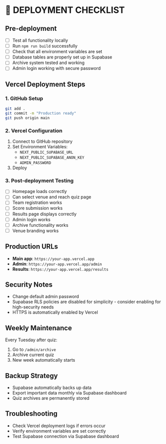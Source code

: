 # 🚀 DEPLOYMENT CHECKLIST

## Pre-deployment
- [ ] Test all functionality locally
- [ ] Run `npm run build` successfully  
- [ ] Check that all environment variables are set
- [ ] Database tables are properly set up in Supabase
- [ ] Archive system tested and working
- [ ] Admin login working with secure password

## Vercel Deployment Steps

### 1. GitHub Setup
```bash
git add .
git commit -m "Production ready"
git push origin main
```

### 2. Vercel Configuration
1. Connect to GitHub repository
2. Set Environment Variables:
   - `NEXT_PUBLIC_SUPABASE_URL`
   - `NEXT_PUBLIC_SUPABASE_ANON_KEY` 
   - `ADMIN_PASSWORD`
3. Deploy

### 3. Post-deployment Testing
- [ ] Homepage loads correctly
- [ ] Can select venue and reach quiz page
- [ ] Team registration works
- [ ] Score submission works
- [ ] Results page displays correctly
- [ ] Admin login works
- [ ] Archive functionality works
- [ ] Venue branding works

## Production URLs
- **Main app**: `https://your-app.vercel.app`
- **Admin**: `https://your-app.vercel.app/admin`
- **Results**: `https://your-app.vercel.app/results`

## Security Notes
- Change default admin password
- Supabase RLS policies are disabled for simplicity - consider enabling for high-security needs
- HTTPS is automatically enabled by Vercel

## Weekly Maintenance
Every Tuesday after quiz:
1. Go to `/admin/archive`
2. Archive current quiz
3. New week automatically starts

## Backup Strategy
- Supabase automatically backs up data
- Export important data monthly via Supabase dashboard
- Quiz archives are permanently stored

## Troubleshooting
- Check Vercel deployment logs if errors occur
- Verify environment variables are set correctly
- Test Supabase connection via Supabase dashboard
